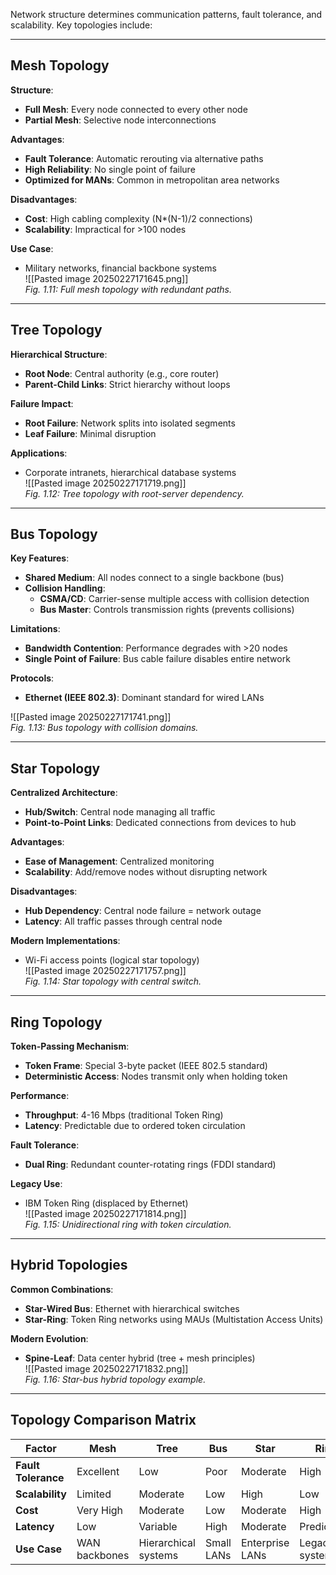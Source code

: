 Network structure determines communication patterns, fault tolerance, and scalability. Key topologies include:

---
## Mesh Topology  
**Structure**:  
- **Full Mesh**: Every node connected to every other node  
- **Partial Mesh**: Selective node interconnections  

**Advantages**:  
- **Fault Tolerance**: Automatic rerouting via alternative paths  
- **High Reliability**: No single point of failure  
- **Optimized for MANs**: Common in metropolitan area networks  

**Disadvantages**:  
- **Cost**: High cabling complexity (N*(N-1)/2 connections)  
- **Scalability**: Impractical for >100 nodes  

**Use Case**:  
- Military networks, financial backbone systems  
![[Pasted image 20250227171645.png]]  
*Fig. 1.11: Full mesh topology with redundant paths.*  

---

## Tree Topology  
**Hierarchical Structure**:  
- **Root Node**: Central authority (e.g., core router)  
- **Parent-Child Links**: Strict hierarchy without loops  

**Failure Impact**:  
- **Root Failure**: Network splits into isolated segments  
- **Leaf Failure**: Minimal disruption  

**Applications**:  
- Corporate intranets, hierarchical database systems  
![[Pasted image 20250227171719.png]]  
*Fig. 1.12: Tree topology with root-server dependency.*  

---

## Bus Topology  
**Key Features**:  
- **Shared Medium**: All nodes connect to a single backbone (bus)  
- **Collision Handling**:  
  - **CSMA/CD**: Carrier-sense multiple access with collision detection  
  - **Bus Master**: Controls transmission rights (prevents collisions)  

**Limitations**:  
- **Bandwidth Contention**: Performance degrades with >20 nodes  
- **Single Point of Failure**: Bus cable failure disables entire network  

**Protocols**:  
- **Ethernet (IEEE 802.3)**: Dominant standard for wired LANs  

![[Pasted image 20250227171741.png]]  
*Fig. 1.13: Bus topology with collision domains.*  

---

## Star Topology  
**Centralized Architecture**:  
- **Hub/Switch**: Central node managing all traffic  
- **Point-to-Point Links**: Dedicated connections from devices to hub  

**Advantages**:  
- **Ease of Management**: Centralized monitoring  
- **Scalability**: Add/remove nodes without disrupting network  

**Disadvantages**:  
- **Hub Dependency**: Central node failure = network outage  
- **Latency**: All traffic passes through central node  

**Modern Implementations**:  
- Wi-Fi access points (logical star topology)  
![[Pasted image 20250227171757.png]]  
*Fig. 1.14: Star topology with central switch.*  

---

## Ring Topology  
**Token-Passing Mechanism**:  
- **Token Frame**: Special 3-byte packet (IEEE 802.5 standard)  
- **Deterministic Access**: Nodes transmit only when holding token  

**Performance**:  
- **Throughput**: 4-16 Mbps (traditional Token Ring)  
- **Latency**: Predictable due to ordered token circulation  

**Fault Tolerance**:  
- **Dual Ring**: Redundant counter-rotating rings (FDDI standard)  

**Legacy Use**:  
- IBM Token Ring (displaced by Ethernet)  
![[Pasted image 20250227171814.png]]  
*Fig. 1.15: Unidirectional ring with token circulation.*  

---

## Hybrid Topologies  
**Common Combinations**:  
- **Star-Wired Bus**: Ethernet with hierarchical switches  
- **Star-Ring**: Token Ring networks using MAUs (Multistation Access Units)  

**Modern Evolution**:  
- **Spine-Leaf**: Data center hybrid (tree + mesh principles)  
![[Pasted image 20250227171832.png]]  
*Fig. 1.16: Star-bus hybrid topology example.*  

---

## Topology Comparison Matrix  
| Factor          | Mesh      | Tree      | Bus       | Star      | Ring      |
|-----------------|-----------|-----------|-----------|-----------|-----------|
| **Fault Tolerance** | Excellent | Low       | Poor      | Moderate  | High      |
| **Scalability** | Limited   | Moderate  | Low       | High      | Low       |
| **Cost**        | Very High | Moderate  | Low       | Moderate  | High      |
| **Latency**     | Low       | Variable  | High      | Moderate  | Predictable |
| **Use Case**    | WAN backbones | Hierarchical systems | Small LANs | Enterprise LANs | Legacy systems |

